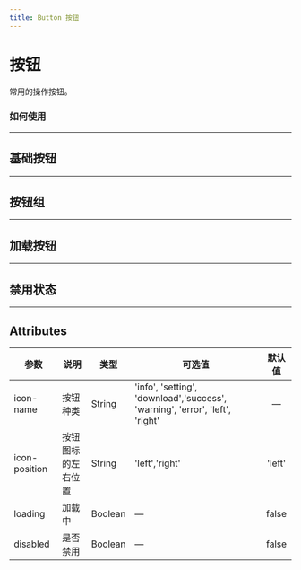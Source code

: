 ```yaml
---
title: Button 按钮
---
```


# 按钮

常用的操作按钮。

### 如何使用

---

## 基础按钮

<button-demo1></button-demo1>

---

## 按钮组

<button-demo2></button-demo2>


---

## 加载按钮

<button-demo3></button-demo3>

---

## 禁用状态

<button-demo4></button-demo4>

---

## Attributes

| 参数            | 说明        | 类型      | 可选值                                                                          |   默认值    |
|---------------|-----------|---------|------------------------------------------------------------------------------|:--------:|
| icon-name     | 按钮种类      | String  | 'info', 'setting', 'download','success', 'warning', 'error', 'left', 'right' |    —     |
| icon-position | 按钮图标的左右位置 | String  | 'left','right'                                                               |  'left'  |
| loading       | 加载中       | Boolean |                         —                                     |  false   |
| disabled      | 是否禁用      | Boolean |                         —                                     |  false   |